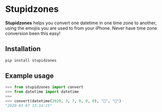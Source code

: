# Stupidzones
**Stupidzones** helps you convert one datetime in one time zone to another, using the emojiis you are used to from your iPhone. Never have time zone conversion been this easy!

## Installation

```bash
pip install stupidzones
```

## Example usage

```python
>>> from stupidzones import convert
>>> from datetime import datetime
>>>
>>> convert(datetime(2020, 3, 7, 0, 0, 0), "🗾", "🗻")
"2020-03-07 13:14:15"

```
